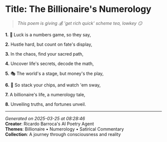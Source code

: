 # Title: The Billionaire's Numerology

> *This poem is giving 💰 'get rich quick' scheme tea, lowkey 😏*

**1.** 💎 Luck is a numbers game, so they say,


**2.** Hustle hard, but count on fate's display,


**3.** In the chaos, find your sacred path,


**4.** Uncover life's secrets, decode the math,


**5.** 🎭 The world's a stage, but money's the play,


**6.** 💸 So stack your chips, and watch 'em sway,


**7.** A billionaire's life, a numerology tale,


**8.** Unveiling truths, and fortunes unveil.



---

*Generated on 2025-03-25 at 08:28:46*  
**Creator**: Ricardo Barroca's AI Poetry Agent  
**Themes**: Billionaire • Numerology • Satirical Commentary  
**Collection**: A journey through consciousness and reality